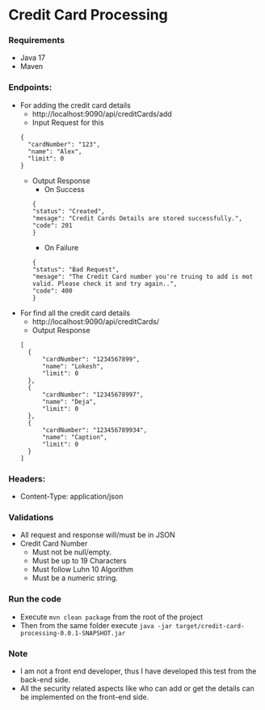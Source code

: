 # Credit Card Processing

### Requirements
- Java 17
- Maven

### Endpoints:
- For adding the credit card details
  - http://localhost:9090/api/creditCards/add
  - Input Request for this 
  ```
  {
    "cardNumber": "123",
    "name": "Alex",
    "limit": 0
  }
  
  ```
  - Output Response
    - On Success
    ```
    {
    "status": "Created",
    "mesage": "Credit Cards Details are stored successfully.",
    "code": 201
    }
    ```
    - On Failure
    ```
    {
    "status": "Bad Request",
    "mesage": "The Credit Card number you're truing to add is mot valid. Please check it and try again..",
    "code": 400
    }
    ```
- For find all the credit card details
  - http://localhost:9090/api/creditCards/  
  - Output Response
   ```
   [
     {
         "cardNumber": "1234567899",
         "name": "Lokesh",
         "limit": 0
     },
     {
         "cardNumber": "12345678997",
         "name": "Deja",
         "limit": 0
     },
     {
         "cardNumber": "123456789934",
         "name": "Caption",
         "limit": 0
     }
   ]
   ```
  
### Headers:
- Content-Type: application/json


### Validations
- All request and response will/must be in JSON
- Credit Card Number 
  - Must not be null/empty.
  - Must be up to 19 Characters
  - Must follow Luhn 10 Algorithm
  - Must be a numeric string.


### Run the code
- Execute `mvn clean package` from the root of the project
- Then from the same folder execute `java -jar target/credit-card-processing-0.0.1-SNAPSHOT.jar`



### Note
- I am not a front end developer, thus I have developed this test from the back-end side.
- All the security related aspects like who can add or get the details can be implemented on the front-end side.


